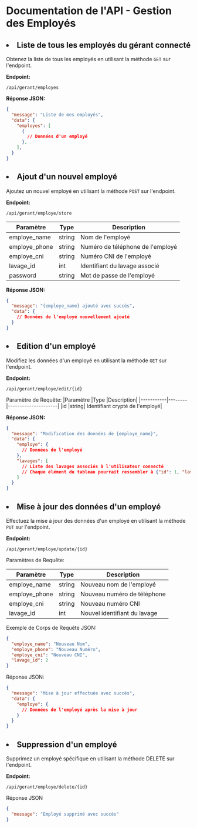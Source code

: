 # Documentation de l'API - Gestion des Employés

## <li>Liste de tous les employés du gérant connecté</li>

Obtenez la liste de tous les employés en utilisant la méthode `GET` sur l'endpoint.

**Endpoint:**

```
/api/gerant/employes
```

**Réponse JSON:**
```json
{
  "message": "Liste de mes employés",
  "data": {
    "employes": [
      {
        // Données d'un employé
      },
    ],
  }
}
```
## <li>Ajout d'un nouvel employé</li>

Ajoutez un nouvel employé en utilisant la méthode ``POST`` sur l'endpoint.

**Endpoint:**
```
/api/gerant/employe/store
```
|Paramètre	|Type	|Description|
|-----------|--------|---------------------|
|employe_name|	string|	Nom de l'employé|
|employe_phone|	string|	Numéro de téléphone de l'employé|
|employe_cni	|string|	Numéro CNI de l'employé|
|lavage_id	|int	|Identifiant du lavage associé|
|password	|string|	Mot de passe de l'employé|

**Réponse JSON:**
```json
{
  "message": "{employe_name} ajouté avec succès",
  "data": {
    // Données de l'employé nouvellement ajouté
  }
}

```
## <li>Edition d'un employé</li>

Modifiez les données d'un employé en utilisant la méthode ``GET`` sur l'endpoint.

**Endpoint:**
```
/api/gerant/employe/edit/{id}
```
Paramètre de Requête:
|Paramètre	|Type	|Description|
|-----------|--------|---------------------|
|id	|string|	Identifiant crypté de l'employé|

**Réponse JSON:**

```json
{
  "message": "Modification des données de {employe_name}",
  "data": {
    "employe": {
      // Données de l'employé
    },
    "lavages": [
      // Liste des lavages associés à l'utilisateur connecté
      // Chaque élément du tableau pourrait ressembler à {"id": 1, "lavage_name": "Nom du Lavage", ...}
    ]
  }
}
```

## <li>Mise à jour des données d'un employé</li>

Effectuez la mise à jour des données d'un employé en utilisant la méthode ``PUT`` sur l'endpoint.

**Endpoint:**
```
/api/gerant/employe/update/{id}
```
Paramètres de Requête:

|Paramètre|	Type|	Description|
|-----------|--------|---------------------|
|employe_name	|string	|Nouveau nom de l'employé|
|employe_phone	|string|	Nouveau numéro de téléphone|
|employe_cni	|string	|Nouveau numéro CNI|
|lavage_id|	int|	Nouvel identifiant du lavage|

Exemple de Corps de Requête JSON:
```json
{
  "employe_name": "Nouveau Nom",
  "employe_phone": "Nouveau Numéro",
  "employe_cni": "Nouveau CNI",
  "lavage_id": 2
}
```

Réponse JSON:
```json
{
  "message": "Mise à jour effectuée avec succès",
  "data": {
    "employe": {
      // Données de l'employé après la mise à jour
    }
  }
}
```
## <li>Suppression d'un employé</li>

Supprimez un employé spécifique en utilisant la méthode DELETE sur l'endpoint.

**Endpoint:**
```
/api/gerant/employe/delete/{id}
```
Réponse JSON
```json
{
  "message": "Employé supprimé avec succès"
}
```
